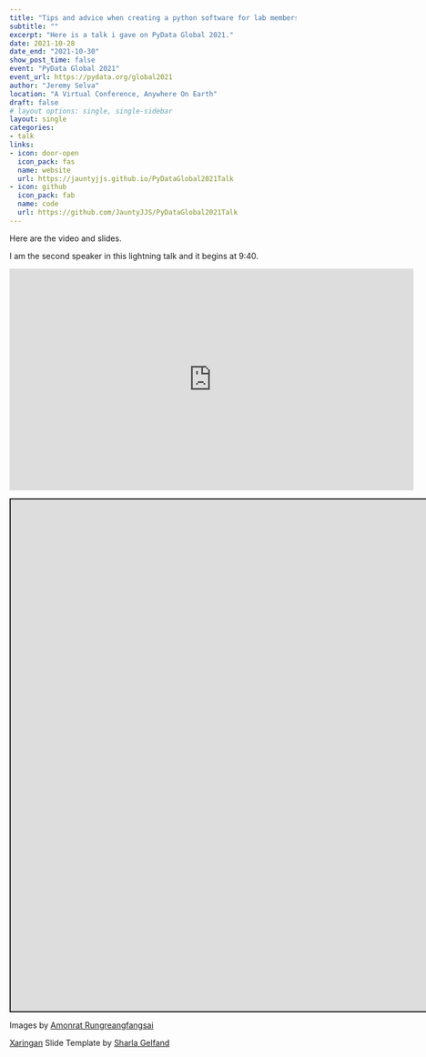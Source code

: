 ```yaml
---
title: "Tips and advice when creating a python software for lab members to use in academia"
subtitle: ""
excerpt: "Here is a talk i gave on PyData Global 2021."
date: 2021-10-28
date_end: "2021-10-30"
show_post_time: false
event: "PyData Global 2021"
event_url: https://pydata.org/global2021
author: "Jeremy Selva"
location: "A Virtual Conference, Anywhere On Earth"
draft: false
# layout options: single, single-sidebar
layout: single
categories:
- talk
links:
- icon: door-open
  icon_pack: fas
  name: website
  url: https://jauntyjjs.github.io/PyDataGlobal2021Talk
- icon: github
  icon_pack: fab
  name: code
  url: https://github.com/JauntyJJS/PyDataGlobal2021Talk
---
```


<script src="{{< blogdown/postref >}}index_files/fitvids/fitvids.min.js"></script>

Here are the video and slides.

I am the second speaker in this lightning talk and it begins at 9:40.

<iframe width="710" height="390" src="https://www.youtube.com/embed/Ni6-HRKwP4w" frameborder="0" allowfullscreen>
</iframe>
<div class="shareagain" style="min-width:300px;margin:1em auto;">
<iframe src="https://jauntyjjs.github.io/PyDataGlobal2021Talk" width="1600" height="900" style="border:2px solid currentColor;" loading="lazy" allowfullscreen></iframe>
<script>fitvids('.shareagain', {players: 'iframe'});</script>
</div>

Images by [Amonrat Rungreangfangsai](https://www.vecteezy.com/members/amy1313)

[Xaringan](https://github.com/yihui/xaringan) Slide Template by [Sharla Gelfand](https://github.com/sharlagelfand/sharstudioconf)
